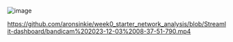 ![image]([https://github.com/aronsinkie/NIDS/assets/74707268/1365abb1-e975-4979-9434-ec23c2bef5bb](https://github.com/aronsinkie/week0_starter_network_analysis/blob/Streamlit-dashboard/bandicam%202023-12-03%2008-37-51-790.mp4))


https://github.com/aronsinkie/week0_starter_network_analysis/blob/Streamlit-dashboard/bandicam%202023-12-03%2008-37-51-790.mp4
